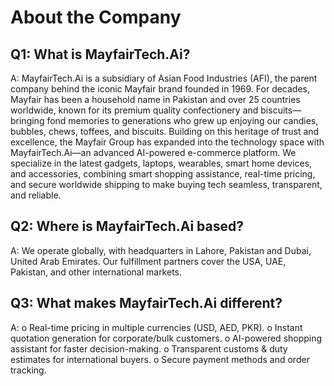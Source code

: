 # About the Company

## Q1: What is MayfairTech.Ai?
A: MayfairTech.Ai is a subsidiary of Asian Food Industries (AFI), the parent company behind the iconic Mayfair brand founded in 1969. For decades, Mayfair has been a household name in Pakistan and over 25 countries worldwide, known for its premium quality confectionery and biscuits—bringing fond memories to generations who grew up enjoying our candies, bubbles, chews, toffees, and biscuits.
Building on this heritage of trust and excellence, the Mayfair Group has expanded into the technology space with MayfairTech.Ai—an advanced AI-powered e-commerce platform. We specialize in the latest gadgets, laptops, wearables, smart home devices, and accessories, combining smart shopping assistance, real-time pricing, and secure worldwide shipping to make buying tech seamless, transparent, and reliable.

## Q2: Where is MayfairTech.Ai based?
A: We operate globally, with headquarters in Lahore, Pakistan and Dubai, United Arab Emirates. Our fulfillment partners cover the USA, UAE, Pakistan, and other international markets.

## Q3: What makes MayfairTech.Ai different?
A: 
o Real-time pricing in multiple currencies (USD, AED, PKR).
o Instant quotation generation for corporate/bulk customers.
o AI-powered shopping assistant for faster decision-making.
o Transparent customs & duty estimates for international buyers.
o Secure payment methods and order tracking.
